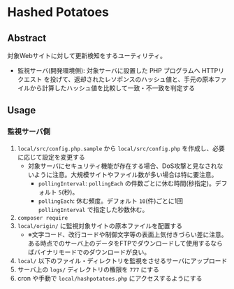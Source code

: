# Hashed Potatoes

## Abstract

対象Webサイトに対して更新検知をするユーティリティ。

- 監視サーバ(開発環境側): 対象サーバに設置した PHP プログラムへ HTTPリクエスト を投げて、返却されたレソポンスのハッシュ値と、手元の原本ファイルから計算したハッシュ値を比較して一致・不一致を判定する

## Usage

### 監視サーバ側

1. `local/src/config.php.sample` から `local/src/config.php` を作成し、必要に応じて設定を変更する
    - 対象サーバにセキュリティ機能が存在する場合、DoS攻撃と見なされないように注意。大規模サイトやファイル数が多い場合は特に要注意。
        - `pollingInterval`: `pollingEach` の件数ごとに休む時間(秒指定)。デフォルト `5`(秒)。
        - `pollingEach`: 休む頻度。デフォルト `10`(件)ごとに1回 `pollingInterval` で指定した秒数休む。
2. `composer require`
3. `local/origin/` に監視対象サイトの原本ファイルを配置する
    - ※文字コード、改行コードや制御文字等の表面上気付きづらい差に注意。ある時点でのサーバ上のデータをFTPでダウンロードして使用するならばバイナリモードでのダウンロードが良い。
4. `local/` 以下のファイル・ディレクトリを監視をさせるサーバにアップロード
5. サーバ上の `logs/` ディレクトリの権限を `777` にする
6. cron や手動で `local/hashpotatoes.php` にアクセスするようにする
